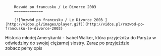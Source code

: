 
        Rozwód po francusku / Le Divorce 2003 
        =============
        
        [![Rozwód po francusku / Le Divorce 2003 ](http://vidos.pl/images/player.gif)](http://vidos.pl/rozwod-po-francusku-le-divorce-2003)
        
        
 Historia młodej Amerykanki - Isabel Walker, która przyjeżdża do Paryża w odwiedziny do swojej ciężarnej siostry. Zaraz po przyjeździe zobacz pełny opis
    